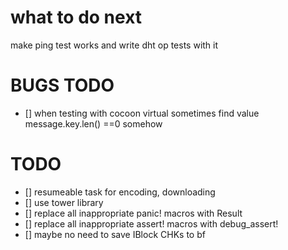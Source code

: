 # what to do next
make ping test works
and write dht op tests with it

# BUGS TODO
- [] when testing with cocoon virtual sometimes find value message.key.len() ==0 somehow
# TODO
- [] resumeable task for encoding, downloading
- [] use tower library
- [] replace all inappropriate panic! macros with Result<T>
- [] replace all inappropriate assert! macros with debug_assert!
- [] maybe no need to save IBlock CHKs to bf